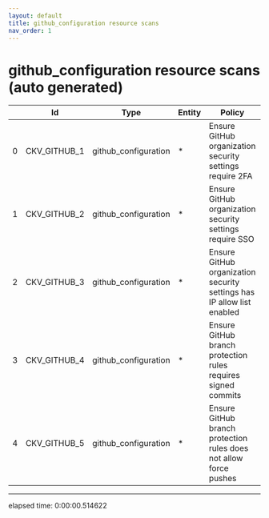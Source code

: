 ```yaml
---
layout: default
title: github_configuration resource scans
nav_order: 1
---
```


# github_configuration resource scans (auto generated)

|    | Id           | Type                 | Entity   | Policy                                                                 | IaC                  |
|----|--------------|----------------------|----------|------------------------------------------------------------------------|----------------------|
|  0 | CKV_GITHUB_1 | github_configuration | *        | Ensure GitHub organization security settings require 2FA               | github_configuration |
|  1 | CKV_GITHUB_2 | github_configuration | *        | Ensure GitHub organization security settings require SSO               | github_configuration |
|  2 | CKV_GITHUB_3 | github_configuration | *        | Ensure GitHub organization security settings has IP allow list enabled | github_configuration |
|  3 | CKV_GITHUB_4 | github_configuration | *        | Ensure GitHub branch protection rules requires signed commits          | github_configuration |
|  4 | CKV_GITHUB_5 | github_configuration | *        | Ensure GitHub branch protection rules does not allow force pushes      | github_configuration |


---


elapsed time: 0:00:00.514622
